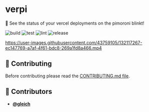 <!-- DO NOT REMOVE - contributor_list:data:start:["gleich"]:end -->

# verpi

🚥 See the status of your vercel deployments on the pimoroni blinkt!

![build](https://github.com/gleich/verpi/workflows/build/badge.svg)
![test](https://github.com/gleich/verpi/workflows/test/badge.svg)
![lint](https://github.com/gleich/verpi/workflows/lint/badge.svg)
![release](https://github.com/gleich/verpi/workflows/release/badge.svg)

https://user-images.githubusercontent.com/43759105/132117267-ec147769-a7af-4f61-bdc8-269a1fd8a466.mp4

## 🙌 Contributing

Before contributing please read the [CONTRIBUTING.md file](https://github.com/gleich/verpi/blob/master/CONTRIBUTING.md).

<!-- DO NOT REMOVE - contributor_list:start -->
## 👥 Contributors


- **[@gleich](https://github.com/gleich)**

<!-- DO NOT REMOVE - contributor_list:end -->
